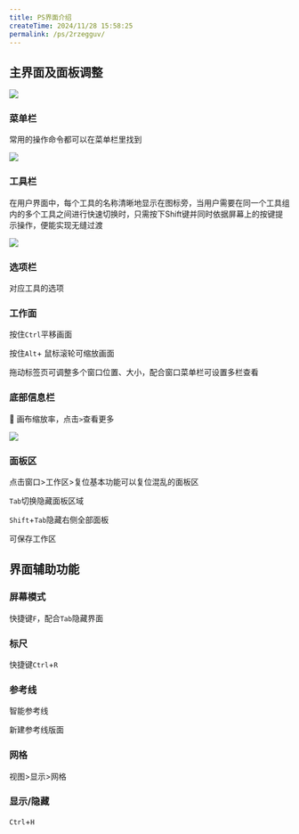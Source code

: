 ```yaml
---
title: PS界面介绍
createTime: 2024/11/28 15:58:25
permalink: /ps/2rzegguv/
---
```

## 主界面及面板调整

![](https://file.iglooblog.top/ps/PixPin_2024-10-06_18-40-42.webp)

### 菜单栏

常用的操作命令都可以在菜单栏里找到

![](https://file.iglooblog.top/ps/%E6%88%AA%E5%B1%8F2024-10-06%2018.36.42.png)

### 工具栏

在用户界面中，每个工具的名称清晰地显示在图标旁，当用户需要在同一个工具组内的多个工具之间进行快速切换时，只需按下Shift键并同时依据屏幕上的按键提示操作，便能实现无缝过渡

![](https://file.iglooblog.top/ps/PixPin_2024-10-06_20-13-03.webp)

### 选项栏

对应工具的选项

### 工作面

按住`Ctrl`平移画面

按住`Alt`+ 鼠标滚轮可缩放画面

拖动标签页可调整多个窗口位置、大小，配合窗口菜单栏可设置多栏查看

### 底部信息栏

👀 画布缩放率，点击`>`查看更多

![](https://file.iglooblog.top/ps/PixPin_2024-10-06_20-20-41.webp)

### 面板区

点击窗口>工作区>复位基本功能可以复位混乱的面板区

`Tab`切换隐藏面板区域

`Shift`+`Tab`隐藏右侧全部面板

可保存工作区

## 界面辅助功能

### 屏幕模式

快捷键`F`，配合`Tab`隐藏界面

### 标尺

快捷键`Ctrl`+`R`

### 参考线

智能参考线

新建参考线版面

### 网格

视图>显示>网格

### 显示/隐藏

`Ctrl`+`H`